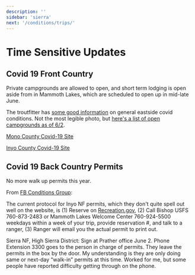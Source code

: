 ```yaml
---
description: ''
sidebar: 'sierra'
next: '/conditions/trips/'
---
```


# Time Sensitive Updates

## Covid 19 Front Country 

Private campgrounds are allowed to open, and short term lodging is open aside from in Mammoth Lakes, which are scheduled to open up in mid-late June.

The troutfitter has [some good information](https://thetroutfitter.com/fish-report) on general eastside covid conditions. Not the most legible photo, but [here's a list of open campgrounds as of 6/2](https://thetroutfitter.com/assets/content/images/FishReport/CustomerImages/91840.jpg).

[Mono County Covid-19 Site](https://coronavirus.monocounty.ca.gov/)

[Inyo County Covid-19 Site](https://www.inyocounty.us/covid-19)

## Covid 19 Back Country Permits

No more walk up permits this year.

From [FB Conditions Group](https://www.facebook.com/groups/1578540459102320/permalink/2641571529465869/):

The current protocol for Inyo NF permits, which they don't quite spell out well on the website, is (1) Reserve on [Recreation.gov](https://www.recreation.gov/), (2) Call Bishop USFS 760-873-2483 or Mammoth Lakes Welcome Center 760-924-5500 weekdays within a week of your trip, provide reservation #, and talk to a ranger, (3) Ranger will email you the actual permit to print out.

Sierra NF, High Sierra District:
Sign at Prather office June 2. Phone Extension 3300 goes to the person in charge of permits. They leave the permits in the box by the door. My understanding is they are only doing same or next-day “walk-in” permits at this time. Worked for me, but some people have reported difficulty getting through on the phone.

